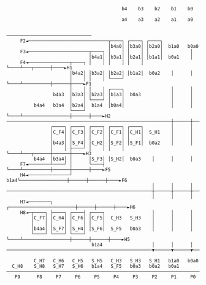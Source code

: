                                               b4    b3    b2    b1    b0       
                                                                               
                                              a4    a3    a2    a1    a0       
                                                                               
                                            ───────────────────────────────    
         F2◄─────────────────────────────┬────┐ ┌────┐ ┌────┐                  
                                         │b4a0│ │b3a0│ │b2a0│  b1a0   b0a0     
         F3◄──────────────────────┬────┐ │    │ │    │ │    │          │       
                                  │b4a1│ │b3a1│ │b2a1│ │b1a1│  b0a1    │       
         F4◄───────────────┬────┐ │    │ │    │ │    │ └────┴───┬──────┼────►H1
                           │b4a2│ │b3a2│ │b2a2│ │b1a2│  b0a2    │      │       
                           │    │ │    │ └────┘ └────┴──────────┼──────┼────►F1
                           │    │ │    │ ┌────┐                 │      │       
                     b4a3  │b3a3│ │b2a3│ │b1a3│  b0a3           │      │       
                           │    │ └────┘ │    │                 │      │       
              b4a4   b3a4  │b2a4│  b1a4  │b0a4│                 │      │       
                           └────┘        └────┴─────────────────┼──────┼────►H2
    ────────────────────────────────────────────────────────────┼──────┼───    
                    ┌────┐ ┌────┐ ┌────┐ ┌────┐ ┌────┐          │      │       
                    │C_F4│ │C_F3│ │C_F2│ │C_F1│ │C_H1│  S_H1    │      │       
                    │    │ │    │ │    │ │    │ │    │          │      │       
                    │b4a3│ │S_F4│ │C_H2│ │S_F2│ │S_F1│  b0a2    │      │       
                    │    │ ├────┘ │    │ │    │ └────┴───┬──────┼──────┼────►H3
              b4a4  │b3a4│ │      │S_F3│ │S_H2│  b0a3    │      │      │       
         F7◄────────┴────┘ │      └────┤ └────┴──────────┼──────┼──────┼────►F5
         H4◄───────────────┘       b1a4└─────────────────┼──────┼──────┼────►F6
                                                         │      │      │       
    ─────────────────────────────────────────────────────┼──────┼──────┼───    
                                                         │      │      │       
         H7◄────────┐           ┌────────────────────────┼──────┼──────┼────►H6
         H8◄─┬────┐ ├────┐ ┌────┤ ┌────┐                 │      │      │       
             │C_F7│ │C_H4│ │C_F6│ │C_F5│  C_H3   S_H3    │      │      │       
             │    │ │    │ │    │ │    │                 │      │      │       
             │b4a4│ │S_F7│ │S_H4│ │S_F6│  S_F5   b0a3    │      │      │       
             └────┘ └────┘ └────┘ └────┴─────────────────┼──────┼──────┼────►H5
                                   b1a4                  │      │      │       
    ─────────────────────────────────────────────────────▼──────▼──────▼───    
                                                                               
              C_H7   C_H6   C_H5   S_H5   C_H3   S_H3   S_H1   b1a0   b0a0     
      C_H8    S_H8   S_H7   S_H6   b1a4   S_F5   b0a3   b0a2   b0a1            
    ───────────────────────────────────────────────────────────────────────    
       P9      P8     P7     P6     P5     P4     P3     P2     P1     P0      
